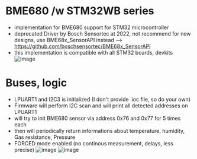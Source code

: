 # BME680 /w STM32WB series
* implementation for BME680 support for STM32 microcontroller
* deprecated Driver by Bosch Sensortec at 2022, not recommend for new designs, use BME68x_SensorAPI instead --> https://github.com/boschsensortec/BME68x_SensorAPI
* this implementation is compatible with all STM32 boards, devkits
![image](https://github.com/martinius96/BME680-STM32/assets/14253034/dae1febb-091d-4d9e-991d-4de60b503084)
# Buses, logic
* LPUART1 and I2C3 is initialized (I don't provide .ioc file, so do your own)
* Firmware will perform I2C scan and will print all detected addresses on LPUART1
* will try to init BME680 sensor via address 0x76 and 0x77 for 5 times each
* then will periodically return informations about temperature, humidity, Gas resistance, Pressure
* FORCED mode enabled (no continous measurement, delays, less precise) 
![image](https://github.com/martinius96/BME680-STM32/assets/14253034/b916f6ec-6424-42a6-b62b-265f0d6046f5)
![image](https://github.com/martinius96/BME680-STM32/assets/14253034/8c240971-e8ee-469e-b3c1-16a718132c60)
